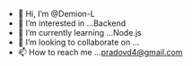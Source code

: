- 👋 Hi, I’m @Demion-L
- 👀 I’m interested in ...Backend
- 🌱 I’m currently learning ...Node.js
- 💞️ I’m looking to collaborate on ...
- 📫 How to reach me ...<pradovd4@gmail.com>

<!---
Demion-L/Demion-L is a ✨ special ✨ repository because its `README.md` (this file) appears on your GitHub profile.
You can click the Preview link to take a look at your changes.
--->
